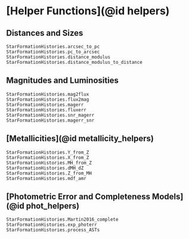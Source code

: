 # [Helper Functions](@id helpers)

## Distances and Sizes

```@docs
StarFormationHistories.arcsec_to_pc
StarFormationHistories.pc_to_arcsec
StarFormationHistories.distance_modulus
StarFormationHistories.distance_modulus_to_distance
```

## Magnitudes and Luminosities

```@docs
StarFormationHistories.mag2flux
StarFormationHistories.flux2mag
StarFormationHistories.magerr
StarFormationHistories.fluxerr
StarFormationHistories.snr_magerr
StarFormationHistories.magerr_snr
```

## [Metallicities](@id metallicity_helpers)

```@docs
StarFormationHistories.Y_from_Z
StarFormationHistories.X_from_Z
StarFormationHistories.MH_from_Z
StarFormationHistories.dMH_dZ
StarFormationHistories.Z_from_MH
StarFormationHistories.mdf_amr
```

## [Photometric Error and Completeness Models](@id phot_helpers)

```@docs
StarFormationHistories.Martin2016_complete
StarFormationHistories.exp_photerr
StarFormationHistories.process_ASTs
```